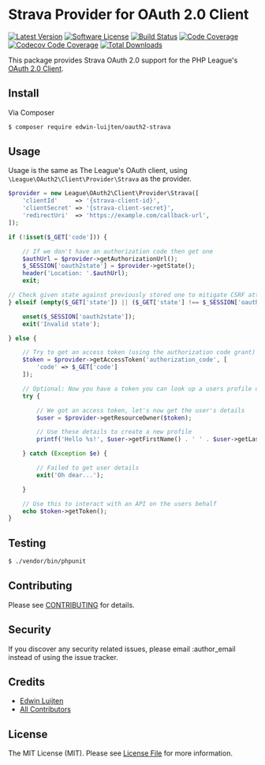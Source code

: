 # Strava Provider for OAuth 2.0 Client

[![Latest Version](https://img.shields.io/github/release/edwin-luijten/oauth2-strava.svg?style=flat)](https://github.com/Edwin-Luijten/oauth2-strava/releases)
[![Software License](https://img.shields.io/badge/license-MIT-brightgreen.svg?style=flat-square)](LICENSE.md)
[![Build Status](https://img.shields.io/github/workflow/status/Edwin-Luijten/oauth2-strava/CI?label=CI&logo=github&style=flat-square)](https://github.com/Edwin-Luijten/oauth2-strava/actions?query=workflow%3ACI)
[![Code Coverage](https://img.shields.io/scrutinizer/coverage/g/Edwin-Luijten/oauth2-strava.svg?style=flat-square)](https://scrutinizer-ci.com/g/Edwin-Luijten/oauth2-strava/?branch=master)
[![Codecov Code Coverage](https://img.shields.io/codecov/c/gh/Edwin-Luijten/oauth2-strava?label=codecov&logo=codecov&style=flat-square)](https://codecov.io/gh/Edwin-Luijten/oauth2-strava)
[![Total Downloads](https://img.shields.io/packagist/dt/edwin-luijten/oauth2-strava.svg?style=flat-square)](https://packagist.org/packages/edwin-luijten/oauth2-strava)

This package provides Strava OAuth 2.0 support for the PHP League's [OAuth 2.0 Client](https://github.com/thephpleague/oauth2-client).

## Install

Via Composer

``` bash
$ composer require edwin-luijten/oauth2-strava
```

## Usage

Usage is the same as The League's OAuth client, using `\League\OAuth2\Client\Provider\Strava` as the provider.

``` php
$provider = new League\OAuth2\Client\Provider\Strava([
    'clientId'     => '{strava-client-id}',
    'clientSecret' => '{strava-client-secret}',
    'redirectUri'  => 'https://example.com/callback-url',
]);

if (!isset($_GET['code'])) {

    // If we don't have an authorization code then get one
    $authUrl = $provider->getAuthorizationUrl();
    $_SESSION['oauth2state'] = $provider->getState();
    header('Location: '.$authUrl);
    exit;

// Check given state against previously stored one to mitigate CSRF attack
} elseif (empty($_GET['state']) || ($_GET['state'] !== $_SESSION['oauth2state'])) {

    unset($_SESSION['oauth2state']);
    exit('Invalid state');

} else {

    // Try to get an access token (using the authorization code grant)
    $token = $provider->getAccessToken('authorization_code', [
        'code' => $_GET['code']
    ]);

    // Optional: Now you have a token you can look up a users profile data
    try {

        // We got an access token, let's now get the user's details
        $user = $provider->getResourceOwner($token);

        // Use these details to create a new profile
        printf('Hello %s!', $user->getFirstName() . ' ' . $user->getLastName());

    } catch (Exception $e) {

        // Failed to get user details
        exit('Oh dear...');

    }

    // Use this to interact with an API on the users behalf
    echo $token->getToken();
}
```

## Testing

``` bash
$ ./vendor/bin/phpunit
```

## Contributing

Please see [CONTRIBUTING](CONTRIBUTING.md) for details.

## Security

If you discover any security related issues, please email :author_email instead of using the issue tracker.

## Credits

- [Edwin Luijten](https://github.com/Edwin-Luijten)
- [All Contributors](https://github.com/Edwin-Luijten/oauth2-strava/graphs/contributors)

## License

The MIT License (MIT). Please see [License File](LICENSE.md) for more information.

